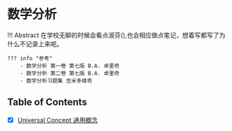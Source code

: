 # 数学分析

!!! Abstract
    在学校无聊的时候会看点淑芬(),也会相应做点笔记，想着写都写了为什么不记录上来呢。

    ??? info "参考"
        - 数学分析 第一卷 第七版 B.A. 卓里奇
        - 数学分析 第二卷 第七版 B.A. 卓里奇
        - 数学分析习题集 吉米多维奇

## Table of Contents

- [x] [Universal Concept 通用概念](uc.md)

## 